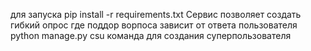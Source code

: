 для запуска pip install -r requirements.txt
Сервис позволяет создать гибкий опрос где поддор ворпоса зависит от ответа пользователя
python manage.py csu  команда для создания суперпользователя
